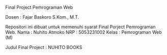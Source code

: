 Final Project Pemrograman Web

Dosen : Fajar Baskoro S.Kom., M.T.

Repositori ini dibuat untuk memenuhi syarat Final Porject Pemrograman Web.
Nama : Nuhito Atmoko
NRP : 5053231002
Kelas : Pemrograman Web (M)

Judul Final Project : NUHITO BOOKS

